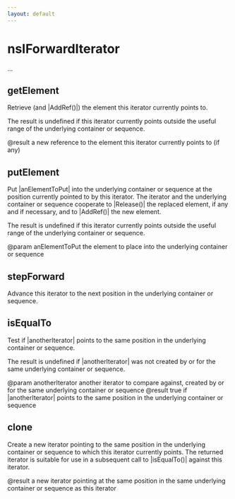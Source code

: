 ```yaml
---
layout: default
---
```


# nsIForwardIterator #

...


## getElement ##

Retrieve (and |AddRef()|) the element this iterator currently points to.

The result is undefined if this iterator currently points outside the
useful range of the underlying container or sequence.

@result a new reference to the element this iterator currently points to (if any)


## putElement ##

Put |anElementToPut| into the underlying container or sequence at the position currently pointed to by this iterator.
The iterator and the underlying container or sequence cooperate to |Release()|
the replaced element, if any and if necessary, and to |AddRef()| the new element.

The result is undefined if this iterator currently points outside the
useful range of the underlying container or sequence.

@param anElementToPut the element to place into the underlying container or sequence


## stepForward ##

Advance this iterator to the next position in the underlying container or sequence.


## isEqualTo ##

Test if |anotherIterator| points to the same position in the underlying container or sequence.

The result is undefined if |anotherIterator| was not created by or for the same underlying container or sequence.

@param anotherIterator another iterator to compare against, created by or for the same underlying container or sequence
@result true if |anotherIterator| points to the same position in the underlying container or sequence


## clone ##

Create a new iterator pointing to the same position in the underlying container or sequence to which this iterator currently points.
The returned iterator is suitable for use in a subsequent call to |isEqualTo()| against this iterator.

@result a new iterator pointing at the same position in the same underlying container or sequence as this iterator

